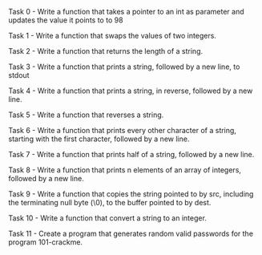Task 0 - Write a function that takes a pointer to an int as parameter and updates the value it points to to 98

Task 1 - Write a function that swaps the values of two integers.

Task 2 - Write a function that returns the length of a string.

Task 3 - Write a function that prints a string, followed by a new line, to stdout

Task 4 - Write a function that prints a string, in reverse, followed by a new line. 

Task 5 - Write a function that reverses a string. 

Task 6 - Write a function that prints every other character of a string, starting with the first character, followed by a new line. 

Task 7 - Write a function that prints half of a string, followed by a new line.

Task 8 - Write a function that prints n elements of an array of integers, followed by a new line.

Task 9 - Write a function that copies the string pointed to by src, including the terminating null byte (\0), to the buffer pointed to by dest.

Task 10 - Write a function that convert a string to an integer.

Task 11 - Create a program that generates random valid passwords for the program 101-crackme.
